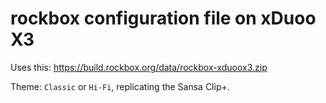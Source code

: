 # rockbox configuration file on xDuoo X3

Uses this: <https://build.rockbox.org/data/rockbox-xduoox3.zip>

Theme: `Classic` or `Hi-Fi`, replicating the Sansa Clip+.
